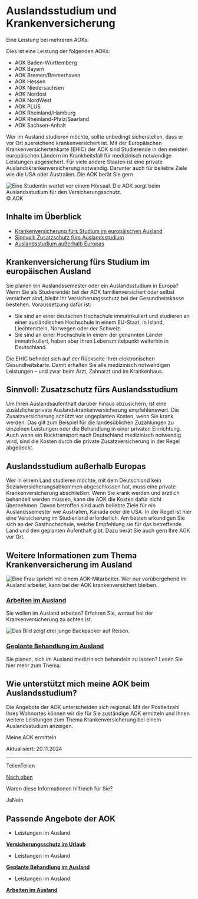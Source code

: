 # Auslandsstudium und Krankenversicherung

Eine Leistung bei mehreren AOKs

Dies ist eine Leistung der folgenden AOKs:

- AOK Baden-Württemberg
- AOK Bayern
- AOK Bremen/Bremerhaven
- AOK Hessen
- AOK Niedersachsen
- AOK Nordost
- AOK NordWest
- AOK PLUS
- AOK Rheinland/Hamburg
- AOK Rheinland-Pfalz/Saarland
- AOK Sachsen-Anhalt

Wer im Ausland studieren möchte, sollte unbedingt sicherstellen, dass er vor Ort ausreichend krankenversichert ist. Mit der Europäischen Krankenversichertenkarte (EHIC) der AOK sind Studierende in den meisten europäischen Ländern im Krankheitsfall für medizinisch notwendige Leistungen abgesichert. Für viele andere Staaten ist eine private Auslandskrankenversicherung notwendig. Darunter auch für beliebte Ziele wie die USA oder Australien. Die AOK berät Sie gern.

![Eine Studentin wartet vor einem Hörsaal. Die AOK sorgt beim Auslandsstudium für den Versicherungsschutz.](https://www.aok.de/pk/magazin/cms/fileadmin/_processed_/0/2/csm_auslandsstudium-krankenversicherung_7fe47572dc.jpg.webp)© AOK

## Inhalte im Überblick

- [Krankenversicherung fürs Studium im europäischen Ausland](https://www.aok.de/pk/leistungen/ausland/auslandsstudium-und-krankenversicherung/#c1590608800)
- [Sinnvoll: Zusatzschutz fürs Auslandsstudium](https://www.aok.de/pk/leistungen/ausland/auslandsstudium-und-krankenversicherung/#c1590608801)
- [Auslandsstudium außerhalb Europas](https://www.aok.de/pk/leistungen/ausland/auslandsstudium-und-krankenversicherung/#c1590608802)

## Krankenversicherung fürs Studium im europäischen Ausland

Sie planen ein Auslandssemester oder ein Auslandsstudium in Europa? Wenn Sie als Studierender bei der AOK familienversichert oder selbst versichert sind, bleibt Ihr Versicherungsschutz bei der Gesundheitskasse bestehen. Voraussetzung dafür ist:

- Sie sind an einer deutschen Hochschule immatrikuliert und studieren an einer ausländischen Hochschule in einem EU-Staat, in Island, Liechtenstein, Norwegen oder der Schweiz.
- Sie sind an einer Hochschule in einem der genannten Länder immatrikuliert, haben aber Ihren Lebensmittelpunkt weiterhin in Deutschland.

Die EHIC befindet sich auf der Rückseite Ihrer elektronischen Gesundheitskarte. Damit erhalten Sie alle medizinisch notwendigen Leistungen – und zwar beim Arzt, Zahnarzt und im Krankenhaus.

## Sinnvoll: Zusatzschutz fürs Auslandsstudium

Um Ihren Auslandsaufenthalt darüber hinaus abzusichern, ist eine zusätzliche private Auslandskrankenversicherung empfehlenswert. Die Zusatzversicherung schützt vor ungeplanten Kosten, wenn Sie krank werden. Das gilt zum Beispiel für die landesüblichen Zuzahlungen zu einzelnen Leistungen oder die Behandlung in einer privaten Einrichtung. Auch wenn ein Rücktransport nach Deutschland medizinisch notwendig wird, sind die Kosten durch die private Zusatzversicherung in der Regel abgedeckt.

## Auslandsstudium außerhalb Europas

Wer in einem Land studieren möchte, mit dem Deutschland kein Sozialversicherungsabkommen abgeschlossen hat, muss eine private Krankenversicherung abschließen. Wenn Sie krank werden und ärztlich behandelt werden müssen, kann die AOK die Kosten dafür nicht übernehmen. Davon betroffen sind auch beliebte Ziele für ein Auslandssemester wie Australien, Kanada oder die USA. In der Regel ist hier eine Versicherung im Studienland erforderlich. Am besten erkundigen Sie sich an der Gasthochschule, welche Empfehlung sie für das betreffende Land und den geplanten Aufenthalt gibt. Dazu berät Sie auch gern Ihre AOK vor Ort.

## Weitere Informationen zum Thema Krankenversicherung im Ausland

![Eine Frau spricht mit einem AOK-Mitarbeiter. Wer nur vorübergehend im Ausland arbeitet, kann bei der AOK krankenversichert bleiben.](https://www.aok.de/pk/magazin/cms/fileadmin/_processed_/e/6/csm_arbeiten-im-ausland_3fd94bae70.jpg.webp)

### [Arbeiten im Ausland](https://www.aok.de/pk/leistungen/ausland/arbeiten-im-ausland/)

Sie wollen im Ausland arbeiten? Erfahren Sie, worauf bei der Krankenversicherung zu achten ist.

![Das Bild zeigt drei junge Backpacker auf Reisen.](https://www.aok.de/pk/magazin/cms/fileadmin/_processed_/1/e/csm_behandlung-im-ausland_674b2d3d86.jpg.webp)

### [Geplante Behandlung im Ausland](https://www.aok.de/pk/leistungen/ausland/geplante-behandlung-im-ausland/)

Sie planen, sich im Ausland medizinisch behandeln zu lassen? Lesen Sie hier mehr zum Thema.

## Wie unterstützt mich meine AOK beim Auslandsstudium?

Die Angebote der AOK unterscheiden sich regional. Mit der Postleitzahl Ihres Wohnortes können wir die für Sie zuständige AOK ermitteln und Ihnen weitere Leistungen zum Thema Krankenversicherung bei einem Auslandsstudium anzeigen.

Meine AOK ermitteln

Aktualisiert: 20.11.2024

* * *

TeilenTeilen

[Nach oben](https://www.aok.de/pk/leistungen/ausland/auslandsstudium-und-krankenversicherung/#main-content)

Waren diese Informationen hilfreich für Sie?

JaNein

## Passende Angebote der AOK

- Leistungen im Ausland

[**Versicherungsschutz im Urlaub**](https://www.aok.de/pk/leistungen/ausland/versicherungsschutz-im-urlaub/)

- Leistungen im Ausland

[**Geplante Behandlung im Ausland**](https://www.aok.de/pk/leistungen/ausland/geplante-behandlung-im-ausland/)

- Leistungen im Ausland

[**Arbeiten im Ausland**](https://www.aok.de/pk/leistungen/ausland/arbeiten-im-ausland/)